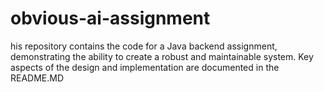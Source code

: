 # obvious-ai-assignment
his repository contains the code for a Java backend assignment, demonstrating the ability to create a robust and maintainable system. Key aspects of the design and implementation are documented in the README.MD
